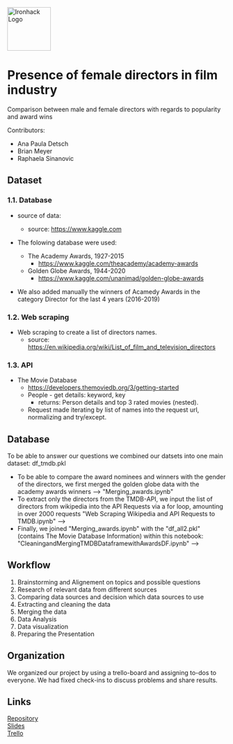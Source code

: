 
<img src="https://bit.ly/2VnXWr2" alt="Ironhack Logo" width="100"/>

# Presence of female directors in film industry

Comparison between male and female directors with regards to popularity and award wins

Contributors:
- Ana Paula Detsch
- Brian Meyer
- Raphaela Sinanovic


## Dataset

### 1.1. Database
- source of data:
    - source: https://www.kaggle.com
   
- The folowing database were used:
    - The Academy Awards, 1927-2015
        - https://www.kaggle.com/theacademy/academy-awards
    - Golden Globe Awards, 1944-2020
        - https://www.kaggle.com/unanimad/golden-globe-awards
  
 - We also added manually the winners of Acamedy Awards in the category Director for the last 4 years (2016-2019)
     
### 1.2. Web scraping
- Web scraping to create a list of directors names.
    - source: https://en.wikipedia.org/wiki/List_of_film_and_television_directors

### 1.3. API
- The Movie Database
    - https://developers.themoviedb.org/3/getting-started
    - People - get details: keyword, key
        - returns: Person details and top 3 rated movies (nested).
    - Request made iterating by list of names into the request url, normalizing and try/except.
   
   
## Database

To be able to answer our questions we combined our datsets into one main dataset: df_tmdb.pkl

- To be able to compare the award nominees and winners with the gender of the directors, we first merged the golden globe data with the academy awards winners --> "Merging_awards.ipynb"
- To extract only the directors from the TMDB-API, we input the list of directors from wikipedia into the API Requests via a for loop, amounting in over 2000 requests "Web Scraping Wikipedia and API Requests to TMDB.ipynb" -->
- Finally, we joined "Merging_awards.ipynb" with the "df_all2.pkl" (contains The Movie Database Information) within this notebook: "CleaningandMergingTMDBDataframewithAwardsDF.ipynb" -->


## Workflow

1. Brainstorming and Alignement on topics and possible questions
2. Research of relevant data from different sources 
3. Comparing data sources and decision which data sources to use
4. Extracting and cleaning the data
4. Merging the data
5. Data Analysis
6. Data visualization 
7. Preparing the Presentation 


## Organization

We organized our project by using a trello-board and assigning to-dos to everyone. We had fixed check-ins to discuss problems and share results.


## Links
[Repository](https://github.com/anadetsch/tarsiers)  
[Slides](https://docs.google.com/presentation/d/1pyiCjz33oJ43kqFvKdSZNXEzEoY-p1KKHyHPEMLSi9s/edit?usp=sharing)  
[Trello](https://trello.com/b/9vAPB2OF/data-week-3-project-tarsiers)  

